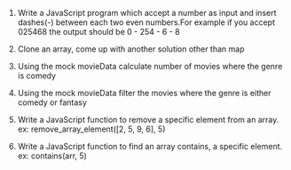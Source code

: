 1. Write a JavaScript program which accept a number as input and insert dashes(-)
   between each two even numbers.For example if you accept 025468 the output should be 0 - 254 - 6 - 8

2. Clone an array, come up with another solution other than map

3. Using the mock movieData calculate number of movies where the genre is comedy

4. Using the mock movieData filter the movies where the genre is either comedy or fantasy

5. Write a JavaScript function to remove a specific element from an array.
   ex: remove_array_element([2, 5, 9, 6], 5)

6. Write a JavaScript function to find an array contains, a specific element.
   ex: contains(arr, 5)
